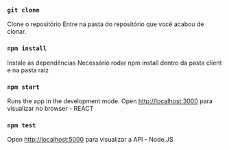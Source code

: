 ### `git clone`
Clone o repositório
Entre na pasta do repositório que você acabou de clonar.

### `npm install`
Instale as dependências
Necessário rodar npm install dentro da pasta client e na pasta raiz

### `npm start`
Runs the app in the development mode.
Open [http://localhost:3000](http://localhost:3000) para visualizar no browser - REACT


### `npm test`
Open [http://localhost:5000](http://localhost:3000) para visualizar a API - Node.JS
